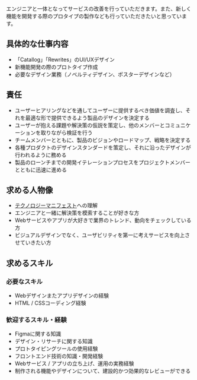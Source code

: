 エンジニアと一体となってサービスの改善を行っていただきます。また、新しく機能を開発する際のプロタイプの製作なども行っていただきたいと思っています。

## 具体的な仕事内容 
- 「Catallog」「Rewrites」のUI/UXデザイン 
- 新機能開発の際のプロトタイプ作成 
- 必要なデザイン業務（ノベルティデザイン、ポスターデザインなど）

## 責任
- ユーザーヒアリングなどを通してユーザーに提供するべき価値を調査し、それを最適な形で提供できるよう製品のデザインを決定する
- ユーザーが抱える課題や解決策の仮説を策定し、他のメンバーとコミュニケーションを取りながら検証を行う
- チームメンバーとともに、製品のビジョンやロードマップ、戦略を決定する
- 各種プロダクトのデザインスタンダードを策定し、それに沿ったデザインが行われるように務める
- 製品のローンチまでの開発イテレーションプロセスをプロジェクトメンバーとともに迅速に進める

## 求める人物像 
- [テクノロジーマニフェスト](README.md)への理解
- エンジニアと一緒に解決策を模索することが好きな方 
- Webサービスやアプリが大好きで業界のトレンド、動向をチェックしている方 
- ビジュアルデザインでなく、ユーザビリティを第一に考えサービスを向上させていきたい方

## 求めるスキル 

### 必要なスキル 
- Webデザインまたアプリデザインの経験 
- HTML / CSSコーディング経験

### 歓迎するスキル・経験 
- Figmaに関する知識
- デザイン・リサーチに関する知識
- プロトタイピングツールの使用経験 
- フロントエンド技術の知識・開発経験 
- Webサービス / アプリの立ち上げ、運用の実務経験
- 制作される機能やデザインについて、建設的かつ効果的なレビューができる
